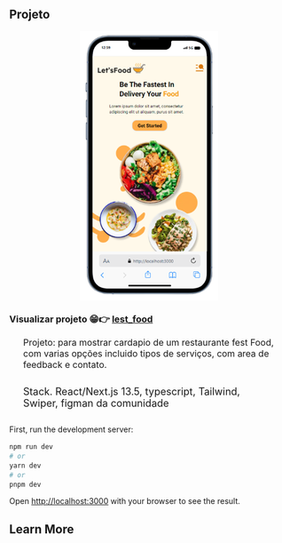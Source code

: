 ## Projeto

<div style="display:flex;justify-content:center"><img style="width:250px" src="./public/assets/lestFood_page.png" /></div>

### Visualizar projeto 😁👉 [lest_food](http://localhost:3000)

<p style="font-size:16px;padding:0px 25px 10px">
    Projeto: para mostrar cardapio de um restaurante fest Food,
    com varias opções incluido tipos de serviços, com area de feedback e contato.
</p>

<p style="font-size:18px;padding:0px 25px 10px">Stack. React/Next.js 13.5, typescript, Tailwind, Swiper, figman da comunidade 
</p>

First, run the development server:

```bash
npm run dev
# or
yarn dev
# or
pnpm dev
```

Open [http://localhost:3000](http://localhost:3000) with your browser to see the result.

## Learn More
